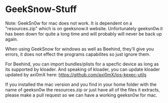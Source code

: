 # GeekSnow-Stuff

Note: GeekSn0w for mac does not work. It is dependent on a "resources.zip" which is on geeksnow.it website. 
Unfortunately geeksn0w.it has been down for quite a long time and will probably will never be back up again.

When using GeekSnow for windows as well as Beehind, they'll give you errors, it does not effect the programs capabilites so 
just ignore them.

For Beehind, you can import bundles/plists for a specfic device as long as its supported by kloader.
And speaking of kloader, you can update kloader updated by axi0mX here: https://github.com/axi0mX/ios-kexec-utils

If you installed the mac version and you find in your home folder with the name of geeksn0w the resources.zip or just have all of the files it extracts, please make a pull request so we can have a working geeksn0w for mac.
